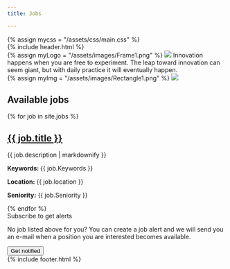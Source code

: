 ```yaml
---
title: Jobs

---
```



<head>
  <meta charset="utf-8">
  <meta name="viewport" content="width=device-width, initial-scale=1">
  {% assign mycss = "/assets/css/main.css" %}
  <link rel="stylesheet" href= "{{ mycss | relative_url }}">
</head>

<div id = "Homepage">
  {% include header.html %}
  <section class="sec1">
    <div class = "logo_container">
      {% assign myLogo = "/assets/images/Frame1.png" %}
      <img class = "comp_logo" src="{{ myLogo | relative_url }}">
      <span id = "innovate">Innovation happens when you are free to experiment.</span>
      <span id = "leap">The leap toward innovation can seem giant, but with daily practice it will eventually happen.</span>
    </div>
    {% assign myImg = "/assets/images/Rectangle1.png" %}
    <img class = "landing_img" src="{{ myImg | relative_url }}">
  </section>

  <section class="sec2">
    <div id="job_list">
      <h1 id = "job_lst_txt" >Available jobs</h1>
      <div  class="uk-margin uk-card uk-card-default uk-card-body">
        {% for job in site.jobs %}
          <h2>
            <a href="{{ job.url | relative_url }}" >
              {{ job.title }}
            </a>
          </h2>
          <p>{{ job.description | markdownify }}</p>
          <div id="job_info_row">
            <p><b>Keywords: </b>{{ job.Keywords  }}</p>
            <p><b>Location: </b>{{ job.location  }}</p>
            <p><b>Seniority:</b> {{  job.Seniority  }}</p>
          </div>
          <div id="job_lst_line"> </div>
       {% endfor %}
      </div>
    </div>
  </section>
  
  <section class="sec3">
    <div id="subscribe">
      <span id="sub_text">Subscribe to get alerts</span>
      <p>No job listed above for you? You can create a job alert and we will send you an e-mail when a position you are interested becomes available.</p>
      <button id="get_notified" id= "btnApply" onclick="window.location.href='https://forms.office.com/r/QSCWNvEukh'">Get notified</button>
    </div>
  </section>
  {% include footer.html %}
</div>

